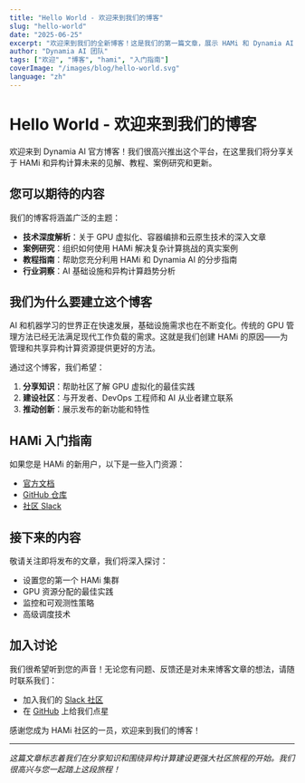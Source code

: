 ```yaml
---
title: "Hello World - 欢迎来到我们的博客"
slug: "hello-world"
date: "2025-06-25"
excerpt: "欢迎来到我们的全新博客！这是我们的第一篇文章，展示 HAMi 和 Dynamia AI 的强大功能。"
author: "Dynamia AI 团队"
tags: ["欢迎", "博客", "hami", "入门指南"]
coverImage: "/images/blog/hello-world.svg"
language: "zh"
---
```


# Hello World - 欢迎来到我们的博客

欢迎来到 Dynamia AI 官方博客！我们很高兴推出这个平台，在这里我们将分享关于 HAMi 和异构计算未来的见解、教程、案例研究和更新。

## 您可以期待的内容

我们的博客将涵盖广泛的主题：

- **技术深度解析**：关于 GPU 虚拟化、容器编排和云原生技术的深入文章
- **案例研究**：组织如何使用 HAMi 解决复杂计算挑战的真实案例
- **教程指南**：帮助您充分利用 HAMi 和 Dynamia AI 的分步指南
- **行业洞察**：AI 基础设施和异构计算趋势分析

## 我们为什么要建立这个博客

AI 和机器学习的世界正在快速发展，基础设施需求也在不断变化。传统的 GPU 管理方法已经无法满足现代工作负载的需求。这就是我们创建 HAMi 的原因——为管理和共享异构计算资源提供更好的方法。

通过这个博客，我们希望：

1. **分享知识**：帮助社区了解 GPU 虚拟化的最佳实践
2. **建设社区**：与开发者、DevOps 工程师和 AI 从业者建立联系
3. **推动创新**：展示发布的新功能和特性

## HAMi 入门指南

如果您是 HAMi 的新用户，以下是一些入门资源：

- [官方文档](https://project-hami.io/docs/)
- [GitHub 仓库](https://github.com/Project-HAMi/HAMi)
- [社区 Slack](https://cloud-native.slack.com/archives/C07T10BU4R2)

## 接下来的内容

敬请关注即将发布的文章，我们将深入探讨：

- 设置您的第一个 HAMi 集群
- GPU 资源分配的最佳实践
- 监控和可观测性策略
- 高级调度技术

## 加入讨论

我们很希望听到您的声音！无论您有问题、反馈还是对未来博客文章的想法，请随时联系我们：

- 加入我们的 [Slack 社区](https://cloud-native.slack.com/archives/C07T10BU4R2)
- 在 [GitHub](https://github.com/Project-HAMi/HAMi) 上给我们点星

感谢您成为 HAMi 社区的一员，欢迎来到我们的博客！

---

*这篇文章标志着我们在分享知识和围绕异构计算建设更强大社区旅程的开始。我们很高兴与您一起踏上这段旅程！* 